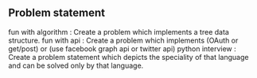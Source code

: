 ## Problem statement

fun with algorithm : Create a problem which implements a tree data structure.
fun with api : Create a problem which implements (OAuth or get/post) or (use facebook graph api or twitter api)
python interview :  Create a problem statement which depicts the speciality of that language and can be solved only by that language.
